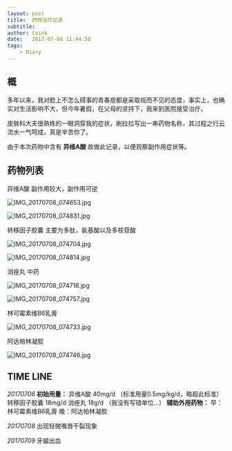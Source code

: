 ```yaml
---
layout: post
title:  药物治疗记录
subtitle:  
author: Coink
date:   2017-07-08 11:44:58
tags:
    - Diary
---
```


## 概
多年以来，我对脸上不怎么碍事的青春痘都是采取视而不见的态度，事实上，也确实对生活影响不大，但今年暑假，在父母的坚持下，我来到医院接受治疗。

皮肤科大夫很熟练的一眼洞穿我的症状，刷拉拉写出一串药物名称，其过程之行云流水一气呵成，真是辛苦你了。

由于本次药物中含有 **异维A酸** 故做此记录，以便观察副作用症状等。

## 药物列表

异维A酸
副作用较大，副作用可逆

![IMG_20170708_074653.jpg](https://ooo.0o0.ooo/2017/07/08/59605ab34b7d9.jpg)

![IMG_20170708_074831.jpg](https://ooo.0o0.ooo/2017/07/08/59605ab34ec57.jpg)

转移因子胶囊
主要为多肽，氨基酸以及多核苷酸

![IMG_20170708_074704.jpg](https://ooo.0o0.ooo/2017/07/08/59605b365be7e.jpg)

![IMG_20170708_074814.jpg](https://ooo.0o0.ooo/2017/07/08/59605b365d29b.jpg)

消痤丸
中药

![IMG_20170708_074718.jpg](https://ooo.0o0.ooo/2017/07/08/59605b65d23cf.jpg)

![IMG_20170708_074757.jpg](https://ooo.0o0.ooo/2017/07/08/59605b65bd6bf.jpg)

林可霉素维B6乳膏

![IMG_20170708_074733.jpg](https://ooo.0o0.ooo/2017/07/08/59605c0f7fa1e.jpg)

阿达帕林凝胶

![IMG_20170708_074746.jpg](https://ooo.0o0.ooo/2017/07/08/59605c0f95197.jpg)

## TIME LINE

*20170706*
**初始用量：**
异维A酸 40mg/d （标准用量0.5mg/kg/d，略超此标准）
转移因子胶囊 18mg/d
消痤丸 18g/d （我没有写错单位...）
**辅助外用药物：**
早：林可霉素维B6乳膏
晚：阿达帕林凝胶

*20170708*
出现轻微嘴唇干裂现象

*20170709*
牙龈出血